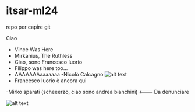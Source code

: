 # itsar-ml24
repo per capire git

Ciao

- Vince Was Here
- Mirkanius, The Ruthless
- Ciao, sono Francesco Iuorio
- Filippo was here too...
- AAAAAAAaaaaaaa -Nicolò Calcagno
![alt text](https://media.tenor.com/wMkBoSvYIh0AAAAj/pog-poggers.gif)
- Francesco Iuorio è ancora qui







-Mirko sparati (scheeerzo, ciao sono andrea bianchini) <--- Da denunciare
                                
![alt text](https://media.tenor.com/FMJCWGaIwT0AAAAM/cat-thumbs-up.gif)
